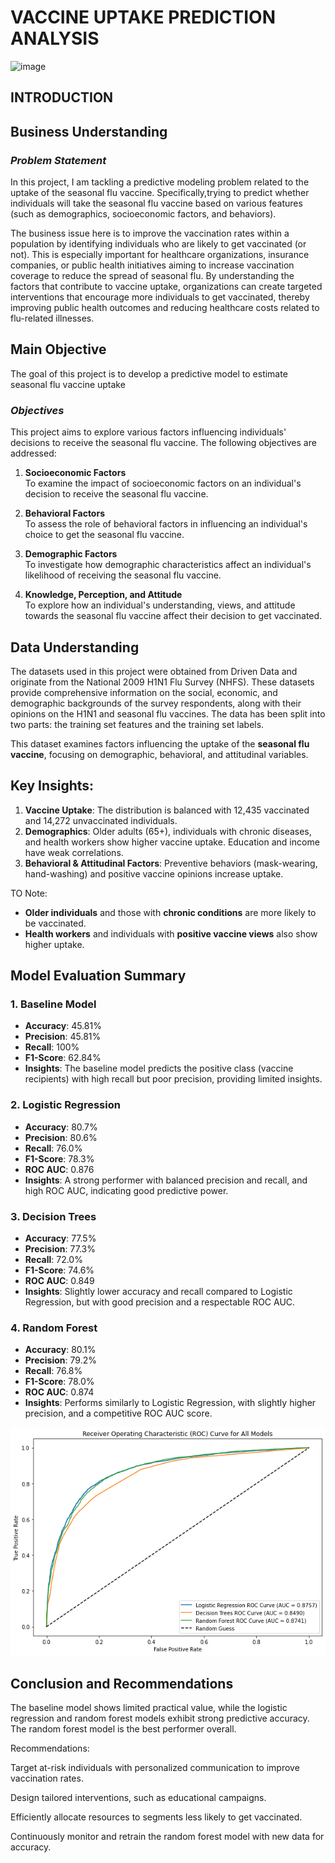 
# **VACCINE UPTAKE PREDICTION ANALYSIS**

![image](https://github.com/user-attachments/assets/17449ccc-4b5f-487c-94b3-98b05342c6ab)



## **INTRODUCTION**

## **Business Understanding**

### ***Problem Statement***
In this project, I am tackling a predictive modeling problem related to the uptake of the seasonal flu vaccine. Specifically,trying to predict whether individuals will take the seasonal flu vaccine based on various features (such as demographics, socioeconomic factors, and behaviors).

The business issue here is to improve the vaccination rates within a population by identifying individuals who are likely to get vaccinated (or not). This is especially important for healthcare organizations, insurance companies, or public health initiatives aiming to increase vaccination coverage to reduce the spread of seasonal flu. By understanding the factors that contribute to vaccine uptake, organizations can create targeted interventions that encourage more individuals to get vaccinated, thereby improving public health outcomes and reducing healthcare costs related to flu-related illnesses.

## **Main Objective**
The goal of this project is to develop a predictive model to estimate seasonal flu vaccine uptake

### ***Objectives***
This project aims to explore various factors influencing individuals' decisions to receive the seasonal flu vaccine. The following objectives are addressed:

1. **Socioeconomic Factors**  
   To examine the impact of socioeconomic factors on an individual's decision to receive the seasonal flu vaccine.

2. **Behavioral Factors**  
   To assess the role of behavioral factors in influencing an individual's choice to get the seasonal flu vaccine.

3. **Demographic Factors**  
   To investigate how demographic characteristics affect an individual's likelihood of receiving the seasonal flu vaccine.

4. **Knowledge, Perception, and Attitude**  
   To explore how an individual's understanding, views, and attitude towards the seasonal flu vaccine affect their decision to get vaccinated.


## **Data Understanding**

The datasets used in this project were obtained from Driven Data and originate from the National 2009 H1N1 Flu Survey (NHFS). These datasets provide comprehensive information on the social, economic, and demographic backgrounds of the survey respondents, along with their opinions on the H1N1 and seasonal flu vaccines. The data has been split into two parts: the training set features and the training set labels.

This dataset examines factors influencing the uptake of the **seasonal flu vaccine**, focusing on demographic, behavioral, and attitudinal variables.

## Key Insights:
1. **Vaccine Uptake**: The distribution is balanced with 12,435 vaccinated and 14,272 unvaccinated individuals.
2. **Demographics**: Older adults (65+), individuals with chronic diseases, and health workers show higher vaccine uptake. Education and income have weak correlations.
3. **Behavioral & Attitudinal Factors**: Preventive behaviors (mask-wearing, hand-washing) and positive vaccine opinions increase uptake.

TO Note:
- **Older individuals** and those with **chronic conditions** are more likely to be vaccinated.
- **Health workers** and individuals with **positive vaccine views** also show higher uptake.

## Model Evaluation Summary

### 1. Baseline Model
- **Accuracy**: 45.81%
- **Precision**: 45.81%
- **Recall**: 100%
- **F1-Score**: 62.84%
- **Insights**: The baseline model predicts the positive class (vaccine recipients) with high recall but poor precision, providing limited insights.

### 2. Logistic Regression
- **Accuracy**: 80.7%
- **Precision**: 80.6%
- **Recall**: 76.0%
- **F1-Score**: 78.3%
- **ROC AUC**: 0.876
- **Insights**: A strong performer with balanced precision and recall, and high ROC AUC, indicating good predictive power.

### 3. Decision Trees
- **Accuracy**: 77.5%
- **Precision**: 77.3%
- **Recall**: 72.0%
- **F1-Score**: 74.6%
- **ROC AUC**: 0.849
- **Insights**: Slightly lower accuracy and recall compared to Logistic Regression, but with good precision and a respectable ROC AUC.

### 4. Random Forest
- **Accuracy**: 80.1%
- **Precision**: 79.2%
- **Recall**: 76.8%
- **F1-Score**: 78.0%
- **ROC AUC**: 0.874
- **Insights**: Performs similarly to Logistic Regression, with slightly higher precision, and a competitive ROC AUC score.

![alt text](image-1.png)

## **Conclusion and Recommendations**
The baseline model shows limited practical value, while the logistic regression and random forest models exhibit strong predictive accuracy. The random forest model is the best performer overall.

Recommendations:

Target at-risk individuals with personalized communication to improve vaccination rates.

Design tailored interventions, such as educational campaigns.

Efficiently allocate resources to segments less likely to get vaccinated.

Continuously monitor and retrain the random forest model with new data for accuracy.



